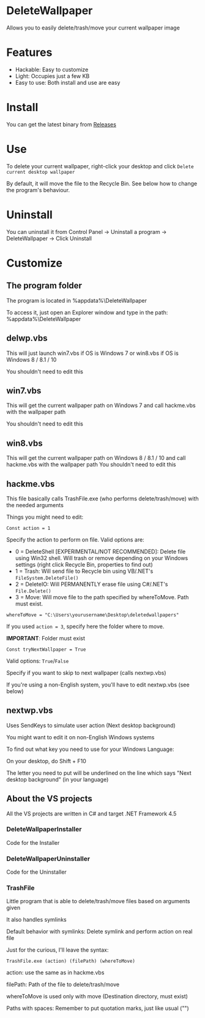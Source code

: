 # DeleteWallpaper
Allows you to easily delete/trash/move your current wallpaper image

# Features
* Hackable: Easy to customize
* Light: Occupies just a few KB
* Easy to use: Both install and use are easy

# Install
You can get the latest binary from [Releases](https://github.com/darxmorph/DeleteWallpaper/releases)

# Use
To delete your current wallpaper, right-click your desktop and click `Delete current desktop wallpaper`

By default, it will move the file to the Recycle Bin. See below how to change the program's behaviour.

# Uninstall
You can uninstall it from Control Panel -> Uninstall a program -> DeleteWallpaper -> Click Uninstall

# Customize
## The program folder
The program is located in %appdata%\DeleteWallpaper

To access it, just open an Explorer window and type in the path: %appdata%\DeleteWallpaper

## delwp.vbs
This will just launch win7.vbs if OS is Windows 7 or win8.vbs if OS is Windows 8 / 8.1 / 10

You shouldn't need to edit this

## win7.vbs
This will get the current wallpaper path on Windows 7 and call hackme.vbs with the wallpaper path

You shouldn't need to edit this

## win8.vbs
This will get the current wallpaper path on Windows 8 / 8.1 / 10 and call hackme.vbs with the wallpaper path
You shouldn't need to edit this

## hackme.vbs
This file basically calls TrashFile.exe (who performs delete/trash/move) with the needed arguments

Things you might need to edit:

```
Const action = 1
```
Specify the action to perform on file. Valid options are:

* 0 = DeleteShell [EXPERIMENTAL/NOT RECOMMENDED]: Delete file using Win32 shell. Will trash or remove depending on your Windows settings (right click Recycle Bin, properties to find out)
* 1 = Trash: Will send file to Recycle bin using VB/.NET's `FileSystem.DeleteFile()`
* 2 = DeleteIO: Will PERMANENTLY erase file using C#/.NET's `File.Delete()`
* 3 = Move: Will move file to the path specified by whereToMove. Path must exist.

```
whereToMove = "C:\Users\yourusername\Desktop\deletedwallpapers"
```
If you used `action = 3`, specify here the folder where to move.

**IMPORTANT**: Folder must exist

```
Const tryNextWallpaper = True
```
Valid options: `True`/`False`

Specify if you want to skip to next wallpaper (calls nextwp.vbs)

If you're using a non-English system, you'll have to edit nextwp.vbs (see below)

## nextwp.vbs
Uses SendKeys to simulate user action (Next desktop background)

You might want to edit it on non-English Windows systems

To find out what key you need to use for your Windows Language:

On your desktop, do Shift + F10

The letter you need to put will be underlined on the line which says "Next desktop background" (in your language)

## About the VS projects
All the VS projects are written in C# and target .NET Framework 4.5
### DeleteWallpaperInstaller
Code for the Installer
### DeleteWallpaperUninstaller
Code for the Uninstaller
### TrashFile
Little program that is able to delete/trash/move files based on arguments given

It also handles symlinks

Default behavior with symlinks: Delete symlink and perform action on real file

Just for the curious, I'll leave the syntax:
```
TrashFile.exe (action) (filePath) (whereToMove)
```
action: use the same as in hackme.vbs

filePath: Path of the file to delete/trash/move

whereToMove is used only with move (Destination directory, must exist)

Paths with spaces: Remember to put quotation marks, just like usual ("")